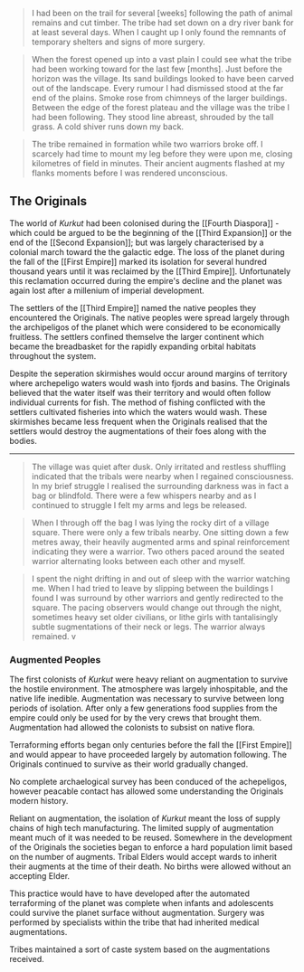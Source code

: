 > I had been on the trail for several [weeks] following the path of animal remains and cut timber. The tribe had set down on a dry river bank for at least several days. When I caught up I only found the remnants of temporary shelters and signs of more surgery.  

> When the forest opened up into a vast plain I could see what the tribe had been working toward for the last few [months]. Just before the horizon was the village. Its sand buildings looked to have been carved out of the landscape. Every rumour I had dismissed stood at the far end of the plains. Smoke rose from chimneys of the larger buildings. Between the edge of the forest plateau and the village was the tribe I had been following. They stood line abreast, shrouded by the tall grass. A cold shiver runs down my back.  

> The tribe remained in formation while two warriors broke off. I scarcely had time to mount my leg before they were upon me, closing kilometres of field in minutes. Their ancient augments flashed at my flanks moments before I was rendered unconscious. 

## The Originals  

The world of *Kurkut* had been colonised during the [[Fourth Diaspora]] - which could be argued to be the beginning of the [[Third Expansion]] or the end of the [[Second Expansion]]; but was largely characterised by a colonial march toward the the galactic edge. The loss of the planet during the fall of the [[First Empire]] marked its isolation for several hundred thousand years until it was reclaimed by the [[Third Empire]]. Unfortunately this reclamation occurred during the empire's decline and the planet was again lost after a millenium of imperial development.  

The settlers of the [[Third Empire]] named the native peoples they encountered the Originals. The native peoples were spread largely through the archipeligos of the planet which were considered to be economically fruitless. The settlers confined themselve the larger continent which became the breadbasket for the rapidly expanding orbital habitats throughout the system. 

Despite the seperation skirmishes would occur around margins of territory where archepeligo waters would wash into fjords and basins. The Originals believed that the water itself was their territory and would often follow individual currents for fish. The method of fishing conflicted with the settlers cultivated fisheries into which the waters would wash.  These skirmishes became less frequent when the Originals realised that the settlers would destroy the augmentations of their foes along with the bodies.  


***

> The village was quiet after dusk. Only irritated and restless shuffling indicated that the tribals were nearby when I regained consciousness.  In my brief struggle I realised the surrounding darkness was in fact a bag or blindfold. There were a few whispers nearby and as I continued to struggle I felt my arms and legs be released. 

> When I through off the bag I was lying the rocky dirt of a village square. There were only a few tribals nearby. One sitting down a few metres away, their heavily augmented arms and spinal reinforcement indicating they were a warrior. Two others paced around the seated warrior alternating looks between each other and myself.   

> I spent the night drifting in and out of sleep with the warrior watching me. When I had tried to leave by slipping between the buildings I found I was surround by other warriors and gently redirected to the square. The pacing observers would change out through the night, sometimes heavy set older civilians, or lithe girls with tantalisingly subtle sugmentations of their neck or legs. The warrior always remained. v

### Augmented Peoples  

The first colonists of *Kurkut* were heavy reliant on augmentation to survive the hostile environment. The atmosphere was largely inhospitable, and the native life inedible. Augmentation was necessary to survive between long periods of isolation. After only a few generations food supplies from the empire could only be used for by the very crews that brought them. Augmentation had allowed the colonists to subsist on native flora.  

Terraforming efforts began only centuries before the fall the [[First Empire]] and would appear to have proceeded largely by automation following. The Originals continued to survive as their world gradually changed.   

No complete archaelogical survey has been conduced of the achepeligos, however peacable contact has allowed some understanding the Originals modern history.   

Reliant on augmentation, the isolation of *Kurkut* meant the loss of supply chains of high tech manufacturing. The limited supply of augmentation meant much of it was needed to be reused. Somewhere in the development of the Originals the societies began to enforce a hard population limit based on the number of augments. Tribal Elders would accept wards to inherit their augments at the time of their death.  No births were allowed without an accepting Elder. 

This practice would have to have developed after the automated terraforming of the planet was complete when infants and adolescents could survive the planet surface without augmentation. Surgery was performed by specialists within the tribe that had inherited medical augmentations.  

Tribes maintained a sort of caste system based on the augmentations received. 